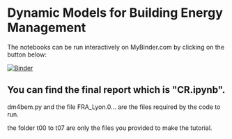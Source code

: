 # Dynamic Models for Building Energy Management

The notebooks can be run interactively on MyBinder.com by clicking on the button below:

[![Binder](https://mybinder.org/badge_logo.svg)](https://mybinder.org/v2/gh/maxime12620/smart_cities_report/HEAD)

## You can find the final report which is "CR.ipynb".
dm4bem.py and the file FRA_Lyon.0... are the files required by the code to run.

the folder t00 to t07 are only the files you provided to make the tutorial.
